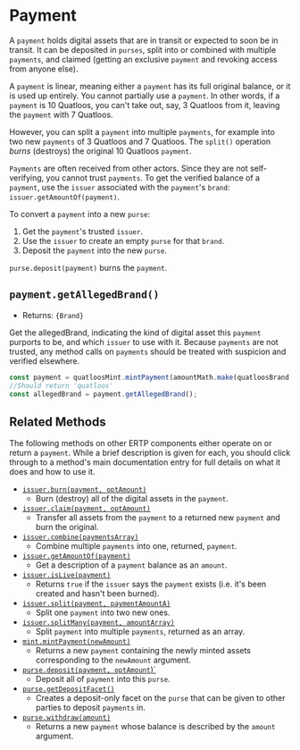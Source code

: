 # Payment
A `payment` holds digital assets that are in transit or 
expected to soon be in transit. It can be deposited in `purses`, 
split into or combined with multiple `payments`, and claimed (getting
an exclusive `payment` and revoking access from anyone else). 

A `payment` is linear, meaning either a `payment` has its full
original balance, or it is used up entirely. You cannot partially use a
`payment`. In other words, if a `payment` is 10 Quatloos, you can't
take out, say, 3 Quatloos from it, leaving the `payment` with 7 Quatloos.

However, you can split a `payment` into multiple `payments`, for example 
into two new `payments` of 3 Quatloos and 7 Quatloos.
The `split()` operation *burns* (destroys) the original 10 Quatloos `payment`.

`Payments` are often received from other actors. Since they are not self-verifying,
you cannot trust `payments`. To get the verified balance of a `payment`, use the `issuer` 
associated with the `payment`'s `brand`: `issuer.getAmountOf(payment)`.

To convert a `payment` into a new `purse`: 
1. Get the `payment`'s trusted `issuer`. 
2. Use the `issuer` to create an empty `purse` for that `brand`.
3. Deposit the `payment` into the new `purse`. 

`purse.deposit(payment)` burns the `payment`.

## `payment.getAllegedBrand()`
- Returns: `{Brand}`

Get the allegedBrand, indicating the kind of digital asset this `payment` purports to be, and which `issuer` to use 
with it. Because `payments` are not trusted, any method calls on `payments` 
should be treated with suspicion and verified elsewhere.

```js
const payment = quatloosMint.mintPayment(amountMath.make(quatloosBrand, 10n));
//Should return 'quatloos'
const allegedBrand = payment.getAllegedBrand();
```

## Related Methods

The following methods on other ERTP components either operate
on or return a `payment`. While a brief description is given for each, 
you should click through to a method's main documentation entry for 
full details on what it does and how to use it.

- [`issuer.burn(payment, optAmount)`](./issuer.md#issuer-burn-payment-optamount) 
  - Burn (destroy) all of the digital assets in the `payment`.
- [`issuer.claim(payment, optAmount)`](./issuer.md#issuer-claim-payment-optamount) 
  - Transfer all assets from the `payment` to a returned new `payment` and burn the original.
- [`issuer.combine(paymentsArray)`](./issuer.md#issuer-combine-paymentsarray-opttotalamount) 
  - Combine multiple `payments` into one, returned, `payment`.
- [`issuer.getAmountOf(payment)`](./issuer.md#issuer-getamountof-payment) 
  - Get a description of a `payment` balance as an `amount`. 
- [`issuer.isLive(payment)`](./issuer.md#issuer-islive-payment) 
  - Returns `true` if the `issuer` says the `payment` exists (i.e. it's been created and hasn't been burned).
- [`issuer.split(payment, paymentAmountA)`](./issuer.md#issuer-split-payment-paymentamounta) 
  - Split one `payment` into two new ones.
- [`issuer.splitMany(payment, amountArray)`](./issuer.md#issuer-splitmany-payment-amountarray) 
  - Split `payment` into multiple `payments`, returned as an array.
- [`mint.mintPayment(newAmount)`](./mint.md#mint-mintpayment-newamount) 
  - Returns a new `payment` containing the newly minted assets corresponding to the `newAmount` argument. 
- [`purse.deposit(payment, optAmount`)`](./purse.md#purse-deposit-payment-optamount) 
  - Deposit all of `payment` into this `purse`.
- [`purse.getDepositFacet()`](./purse.md#purse-getdepositfacet)
  - Creates a deposit-only facet on the `purse` that can be given to other parties to deposit `payments` in.
- [`purse.withdraw(amount)`](./purse.md#purse-withdraw-amount) 
  - Returns a new `payment` whose balance is described by the `amount` argument. 
